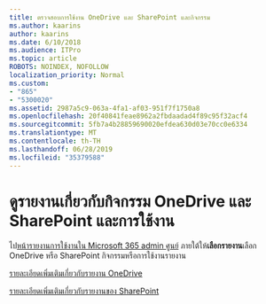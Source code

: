 ```yaml
---
title: ตรวจสอบการใช้งาน OneDrive และ SharePoint และกิจกรรม
ms.author: kaarins
author: kaarins
ms.date: 6/10/2018
ms.audience: ITPro
ms.topic: article
ROBOTS: NOINDEX, NOFOLLOW
localization_priority: Normal
ms.custom:
- "865"
- "5300020"
ms.assetid: 2987a5c9-063a-4fa1-af03-951f7f1750a8
ms.openlocfilehash: 20f40841feae8962a2fbdaadad4f89c95f32acf4
ms.sourcegitcommit: 5fb7a4b28859690020efdea630d03e70cc0e6334
ms.translationtype: MT
ms.contentlocale: th-TH
ms.lasthandoff: 06/28/2019
ms.locfileid: "35379588"
---
```

# <a name="view-reports-on-onedrive-and-sharepoint-activity-and-usage"></a>ดูรายงานเกี่ยวกับกิจกรรม OneDrive และ SharePoint และการใช้งาน

ไป[หน้ารายงานการใช้งานใน Microsoft 365 admin ศูนย์](https://admin.microsoft.com/AdminPortal/Home) ภายใต้ให้**เลือกรายงาน**เลือก OneDrive หรือ SharePoint กิจกรรมหรือการใช้งานรายงาน
  
[รายละเอียดเพิ่มเติมเกี่ยวกับรายงาน OneDrive](https://go.microsoft.com/fwlink/?linkid=875239)
  
[รายละเอียดเพิ่มเติมเกี่ยวกับรายงานของ SharePoint](https://go.microsoft.com/fwlink/?linkid=875240)
  